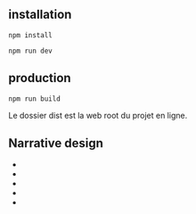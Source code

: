 ## installation
```
npm install
```

```
npm run dev
```

## production
```
npm run build
```

Le dossier dist est la web root du projet en ligne.

## Narrative design 
-
-
-
-
-
